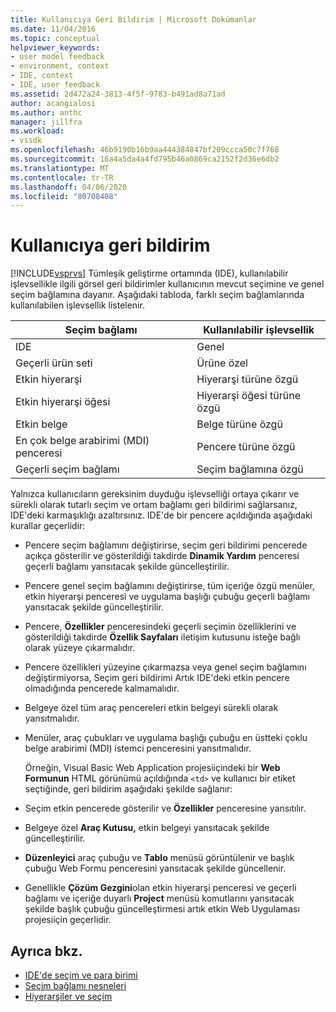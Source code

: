 ```yaml
---
title: Kullanıcıya Geri Bildirim | Microsoft Dokümanlar
ms.date: 11/04/2016
ms.topic: conceptual
helpviewer_keywords:
- user model feedback
- environment, context
- IDE, context
- IDE, user feedback
ms.assetid: 2d472a24-3813-4f5f-9783-b491ad8a71ad
author: acangialosi
ms.author: anthc
manager: jillfra
ms.workload:
- vssdk
ms.openlocfilehash: 46b9190b16b9aa444384847bf209ccca50c7f768
ms.sourcegitcommit: 16a4a5da4a4fd795b46a0869ca2152f2d36e6db2
ms.translationtype: MT
ms.contentlocale: tr-TR
ms.lasthandoff: 04/06/2020
ms.locfileid: "80708408"
---
```

# <a name="feedback-to-the-user"></a>Kullanıcıya geri bildirim
[!INCLUDE[vsprvs](../../code-quality/includes/vsprvs_md.md)] Tümleşik geliştirme ortamında (IDE), kullanılabilir işlevsellikle ilgili görsel geri bildirimler kullanıcının mevcut seçimine ve genel seçim bağlamına dayanır. Aşağıdaki tabloda, farklı seçim bağlamlarında kullanılabilen işlevsellik listelenir.

|Seçim bağlamı|Kullanılabilir işlevsellik|
|-----------------------|-----------------------------|
|IDE|Genel|
|Geçerli ürün seti|Ürüne özel|
|Etkin hiyerarşi|Hiyerarşi türüne özgü|
|Etkin hiyerarşi öğesi|Hiyerarşi öğesi türüne özgü|
|Etkin belge|Belge türüne özgü|
|En çok belge arabirimi (MDI) penceresi|Pencere türüne özgü|
|Geçerli seçim bağlamı|Seçim bağlamına özgü|

 Yalnızca kullanıcıların gereksinim duyduğu işlevselliği ortaya çıkarır ve sürekli olarak tutarlı seçim ve ortam bağlamı geri bildirimi sağlarsanız, IDE'deki karmaşıklığı azaltırsınız. IDE'de bir pencere açıldığında aşağıdaki kurallar geçerlidir:

- Pencere seçim bağlamını değiştirirse, seçim geri bildirimi pencerede açıkça gösterilir ve gösterildiği takdirde **Dinamik Yardım** penceresi geçerli bağlamı yansıtacak şekilde güncelleştirilir.

- Pencere genel seçim bağlamını değiştirirse, tüm içeriğe özgü menüler, etkin hiyerarşi penceresi ve uygulama başlığı çubuğu geçerli bağlamı yansıtacak şekilde güncelleştirilir.

- Pencere, **Özellikler** penceresindeki geçerli seçimin özelliklerini ve gösterildiği takdirde **Özellik Sayfaları** iletişim kutusunu isteğe bağlı olarak yüzeye çıkarmalıdır.

- Pencere özellikleri yüzeyine çıkarmazsa veya genel seçim bağlamını değiştirmiyorsa, Seçim geri bildirimi Artık IDE'deki etkin pencere olmadığında pencerede kalmamalıdır.

- Belgeye özel tüm araç pencereleri etkin belgeyi sürekli olarak yansıtmalıdır.

- Menüler, araç çubukları ve uygulama başlığı çubuğu en üstteki çoklu belge arabirimi (MDI) istemci penceresini yansıtmalıdır.

  Örneğin, Visual Basic Web Application projesiiçindeki bir **Web Formunun** HTML görünümü açıldığında `<td>` ve kullanıcı bir etiket seçtiğinde, geri bildirim aşağıdaki şekilde sağlanır:

- Seçim etkin pencerede gösterilir ve **Özellikler** penceresine yansıtılır.

- Belgeye özel **Araç Kutusu,** etkin belgeyi yansıtacak şekilde güncelleştirilir.

- **Düzenleyici** araç çubuğu ve **Tablo** menüsü görüntülenir ve başlık çubuğu Web Formu penceresini yansıtacak şekilde güncellenir.

- Genellikle **Çözüm Gezgini**olan etkin hiyerarşi penceresi ve geçerli bağlamı ve içeriğe duyarlı **Project** menüsü komutlarını yansıtacak şekilde başlık çubuğu güncelleştirmesi artık etkin Web Uygulaması projesiiçin geçerlidir.

## <a name="see-also"></a>Ayrıca bkz.
- [IDE'de seçim ve para birimi](../../extensibility/internals/selection-and-currency-in-the-ide.md)
- [Seçim bağlamı nesneleri](../../extensibility/internals/selection-context-objects.md)
- [Hiyerarşiler ve seçim](../../extensibility/internals/hierarchies-and-selection.md)
